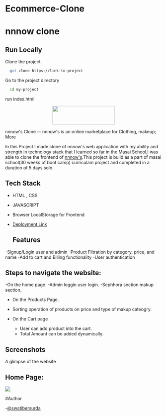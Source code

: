 # Ecommerce-Clone

# nnnow clone

## Run Locally

Clone the project

```bash
  git clone https://link-to-project
```

Go to the project directory

```bash
  cd my-project
```
run index.html


<div align="center"><img height="60px" width="200px" src="https://encrypted-tbn0.gstatic.com/images?q=tbn:ANd9GcQ3yXnGnRhUEFHODH5JZySssgf_4AApVEIsUgEp7UHO1JHPoTKibbhU4ZHhOqnpfbU7Xzg&usqp=CAU"></div>

nnnow's Clone -- nnnow's is an online marketplace for Clothing, makeup; More

In this Project I made clone of nnnow's  web application with my ability and strength in technology stack that I learned so far in the Masai School,I was able to clone the
frontend of [nnnow's](https://upbeat-banach-636206.netlify.app/).This project is build as a part of masai school(30 weeks of boot camp) curriculam project and completed in a duration of 5 days solo.


## Tech Stack
<!-- <hr> -->
- HTML , CSS 
- JAVASCRIPT
- Browser LocalStorage for Frontend

- [Deployment Link](https://upbeat-banach-636206.netlify.app/)

  ## Features 
<!-- --- -->
-Signup/Login user and admin
-Product Filtration by category, price, and name
-Add to cart and Billing functionality
-User authentication

## Steps to navigate the website:

-On the home page.
-Admin loggin user login. 
-Sephhora section makup section.

- On the Products Page. 
 - Sorting operation of products on price and type of makup cateogry.
 
  
- On the Cart page
  - User can add  product into the cart.
  - Total Amount can be added dynamically.



## Screenshots
A glimpse of the website

<h2>Home Page:</h2>
<img src="https://user-images.githubusercontent.com/79626064/159117928-263ff585-316e-41dc-aa57-517951b8a108.png">

#Author

-[@swatibersurda](https://github.com/swatibersurda)
